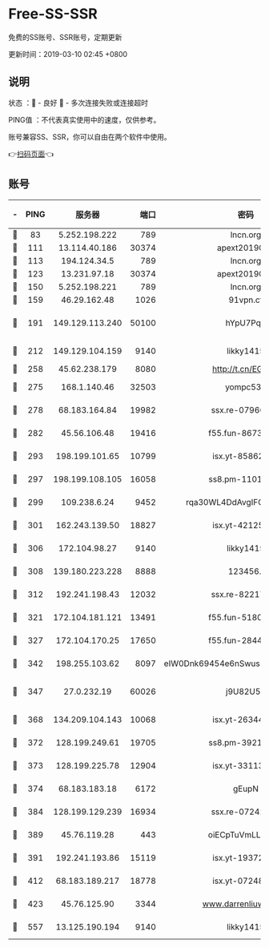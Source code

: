 # Free-SS-SSR

免费的SS账号、SSR账号，定期更新

更新时间：2019-03-10 02:45 +0800

## 说明

状态     ：🙂 - 良好 🙁 - 多次连接失败或连接超时

PING值   ：不代表真实使用中的速度，仅供参考。

账号兼容SS、SSR，你可以自由在两个软件中使用。

👉[扫码页面](https://liesauer.github.io/Free-SS-SSR/)👈

## 账号

|-|PING|服务器|端口|密码|加密方式|区域|
|:----:|:----:|:-----:|-----:|:----:|:----:|:----:|
|🙂|83|5.252.198.222|789|lncn.org|rc4|JP|
|🙂|111|13.114.40.186|30374|apext2019006|chacha20|JP|
|🙂|113|194.124.34.5|789|lncn.org|rc4|JP|
|🙂|123|13.231.97.18|30374|apext2019006|chacha20|JP|
|🙂|150|5.252.198.221|789|lncn.org|rc4|JP|
|🙂|159|46.29.162.48|1026|91vpn.cf|rc4-md5|RU|
|🙂|191|149.129.113.240|50100|hYpU7PqP|chacha20-ietf-poly1305|CN|
|🙂|212|149.129.104.159|9140|likky1415|aes-256-cfb|HK|
|🙂|258|45.62.238.179|8080|http://t.cn/EGJIyrl|rc4-md5|CA|
|🙂|275|168.1.140.46|32503|yompc535|aes-256-cfb|AU|
|🙂|278|68.183.164.84|19982|ssx.re-07966626|aes-256-cfb|US|
|🙂|282|45.56.106.48|19416|f55.fun-86730794|aes-256-cfb|US|
|🙂|293|198.199.101.65|10799|isx.yt-85862163|aes-256-cfb|US|
|🙂|297|198.199.108.105|16058|ss8.pm-11016840|aes-256-cfb|US|
|🙂|299|109.238.6.24|9452|rqa30WL4DdAvgIFG6Fs3znzTa|aes-256-cfb|FR|
|🙂|301|162.243.139.50|18827|isx.yt-42125890|aes-256-cfb|US|
|🙂|306|172.104.98.27|9140|likky1415|aes-256-cfb|JP|
|🙂|308|139.180.223.228|8888|123456..|aes-256-cfb|JP|
|🙂|312|192.241.198.43|12032|ssx.re-82217458|aes-256-cfb|US|
|🙂|321|172.104.181.121|13491|f55.fun-51808653|aes-256-cfb|SG|
|🙂|327|172.104.170.25|17650|f55.fun-28443549|aes-256-cfb|SG|
|🙂|342|198.255.103.62|8097|eIW0Dnk69454e6nSwuspv9DmS201tQ0D|aes-256-cfb|US|
|🙂|347|27.0.232.19|60026|j9U82U53|xchacha20-ietf-poly1305|HK|
|🙂|368|134.209.104.143|10068|isx.yt-26344143|aes-256-cfb|SG|
|🙂|372|128.199.249.61|19705|ss8.pm-39219845|aes-256-cfb|SG|
|🙂|373|128.199.225.78|12904|isx.yt-33113318|aes-256-cfb|SG|
|🙂|374|68.183.183.18|6172|gEupN|aes-256-cfb|SG|
|🙂|384|128.199.129.239|16934|ssx.re-07242436|aes-256-cfb|SG|
|🙂|389|45.76.119.28|443|oiECpTuVmLLxk4Ts|aes-256-cfb|AU|
|🙂|391|192.241.193.86|15119|isx.yt-19372058|aes-256-cfb|US|
|🙂|412|68.183.189.217|18778|isx.yt-07248884|aes-256-cfb|SG|
|🙂|423|45.76.125.90|3344|www.darrenliuwei.com|aes-256-cfb|AU|
|🙂|557|13.125.190.194|9140|likky1415|aes-256-cfb|KR|
